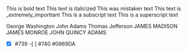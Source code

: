 This is bold text This text is italicized This was mistaken text This text is _extremely_importtant This is a subscript text This is a superscript text

George Washington
John Adams
Thomas Jefferson
JAMES MADISON
JAMES MONROE
JOHN QUINCY ADAMS
-[X] #739 -[ ] #740 #0969DA
